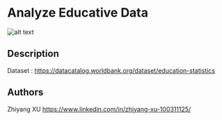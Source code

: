 # Analyze Educative Data



![alt text](https://lh3.googleusercontent.com/proxy/7_O5tRiXBZeIdwkRXSxxeKBwj5DOYdiWzq9Fke7TNVnV3ExokSh8oVXuf1pEy83d8WdszcoNGIDLBM9am0gQUexeY0YIUY5RjeIWaWQbNy8XFOcViQcvyzeA0NQ9toOZ9QzNpOy_anSP)


## Description
Dataset : https://datacatalog.worldbank.org/dataset/education-statistics




## Authors

Zhiyang XU
https://www.linkedin.com/in/zhiyang-xu-100311125/
